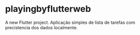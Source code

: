 # playingbyflutterweb

A new Flutter project. Aplicação simples de lista de tarefas com precistencia dos dados localmente.


